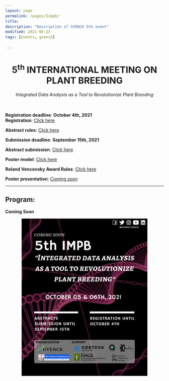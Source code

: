 ```yaml
---
layout: page
permalink: /pages/5impb/
title: 
description: "Description of GVENCK 5th event"
modified: 2021-08-23
tags: [events, gvenck]

---
```


<center><h1>5<sup>th</sup> INTERNATIONAL MEETING ON PLANT BREEDING</h1>
<i>Integrated Data Analysis as a Tool to Revolutionize Plant Breeding</i></center>
<br><br>

**Registration deadline**: **October 4th, 2021**  
**Registration**: [Click here](https://fealq.org.br/eventos/5th-international-meeting-on-plant-breeding-integrated-data-analysis-as-a-tool-to-revolutionize-plant-breeding/)  
  
**Abstract rules**: [Click here](../files/Rules_for_abstract_submissions.docx)  
  
**Submission deadline**: **September 15th, 2021**  
  
**Abstract submission**: [Click here](https://docs.google.com/forms/d/e/1FAIpQLSchpuIXosALDSOyvZUSJFCYW3TT_8xK2NLi8Itg6GI4Xhx2Tw/viewform)  
  
**Poster model**: [Click here](../files/model-poster-2021.pptx)  

**Roland Vencovsky Award Rules**: [Click here](../files/Rules_Roland_Vencovsky_Award.docx)  
  
**Poster presentation**: [Coming soon]()  
  
<center><hr></center>

## Program:
**Coming Soon**

<center>
<img src="../images/poster_5impb.png" height="500" width="auto">
<center>
